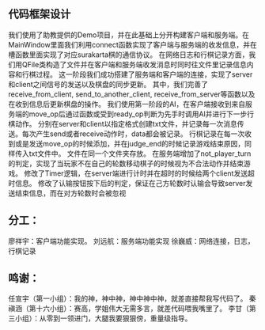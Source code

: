 ## 代码框架设计
我们使用了助教提供的Demo项目，并在此基础上分开构建客户端和服务端。在MainWindow里面我们利用connect函数实现了客户端与服务端的收发信息，并在槽函数里面实现了对应surakarta棋的通信协议。
在网络日志和行棋记录方面，我们用QFile类构造了文件并在客户端和服务端收发消息时同时往文件里记录信息内容和行棋过程。
这一阶段我们成功搭建了服务端和客户端的连接，实现了server和client之间信号的发送以及棋盘的同步更新。
其中，我们完善了receive_from_client, send_to_another_client, receive_from_server等函数以及在收到信息后更新棋盘的操作。
我们使用第一阶段的AI，在客户端接收到来自服务端的move_op后通过函数或受到ready_op判断为先手时调用AI并进行下一步行棋动作。
分别在server和client以指定格式创建txt文件，并记录每一次消息传送。每次产生send或者receive动作时，data都会被记录。
行棋记录在每一次收到或是发送move_op的时候添加，并在judge_end的时候记录游戏结束原因，同样传入txt文件中。
文件在同一个文件夹存放。
在服务端增加了not_player_turn的判定，实现了当玩家不在自己的轮数移动棋子的时候视为不合法动作并结束游戏。
修改了Timer逻辑，在server端进行计时并在超时的时候给两个client发送超时信息。
修改了认输按钮按下后的判定，保证在己方轮数时认输会导致server发送结束信息，而在对方轮数时会被忽视
## 分工：
廖祥宇：客户端功能实现。
刘远航：服务端功能实现
徐巍威：网络连接，日志，行棋记录
## 鸣谢：
任宣宇（第一小组）：我的神，神中神，神中神中神，就差直接帮我写代码了。
秦禛涵（第十六小组）：赛高，学姐伟大无需多言，就差代码喂我嘴里了。
李甘（第三小组）：从零到一领进门，大腿我要狠狠傍，重量级指导。
